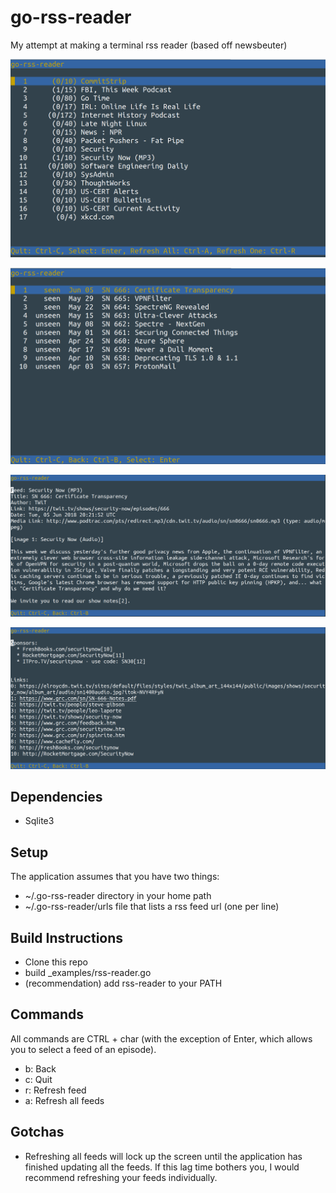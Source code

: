 # go-rss-reader
My attempt at making a terminal rss reader (based off newsbeuter)

![](img/rss1.png)


![](img/rss2.png)


![](img/rss3.png)


![](img/rss4.png)

## Dependencies
- Sqlite3

## Setup
The application assumes that you have two things:

- ~/.go-rss-reader directory in your home path
-  ~/.go-rss-reader/urls file that lists a rss feed url (one per line)

## Build Instructions

- Clone this repo
- build _examples/rss-reader.go
- (recommendation) add rss-reader to your PATH

## Commands
All commands are CTRL + char (with the exception of Enter, which allows you to select a feed of an episode).

- b: Back
- c: Quit
- r: Refresh feed
- a: Refresh all feeds

## Gotchas

- Refreshing all feeds will lock up the screen until the application has finished updating all the feeds. If this lag time bothers you, I would recommend refreshing your feeds individually.